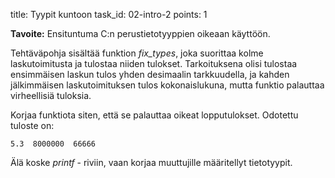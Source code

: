 title: Tyypit kuntoon
task_id: 02-intro-2
points: 1

**Tavoite:** Ensituntuma C:n perustietotyyppien oikeaan käyttöön.

Tehtäväpohja sisältää funktion _fix_types_, joka suorittaa kolme
laskutoimitusta ja tulostaa niiden tulokset. Tarkoituksena olisi
tulostaa ensimmäisen laskun tulos yhden desimaalin tarkkuudella, ja
kahden jälkimmäisen laskutoimituksen tulos kokonaislukuna, mutta
funktio palauttaa virheellisiä tuloksia.

Korjaa funktiota siten, että se palauttaa oikeat
lopputulokset. Odotettu tuloste on:

`5.3  8000000  66666`

Älä koske _printf_ - riviin, vaan korjaa muuttujille määritellyt
tietotyypit.
